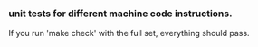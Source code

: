 ### unit tests for different machine code instructions.

If you run 'make check' with  the full set, everything should
pass.
